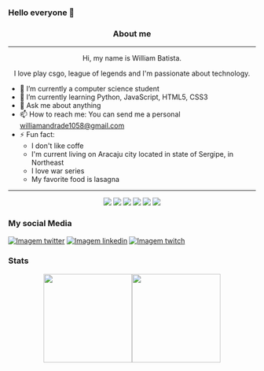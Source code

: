 ### Hello everyone 👋
<div align="center">
  <h3> About me </h3>
  <hr>
  Hi, my name is William Batista.
  
  I love play csgo, league of legends and I'm passionate about technology.
</div>

* 🔭 I’m currently a computer science student
* 🌱 I’m currently learning Python, JavaScript, HTML5, CSS3
* 💬 Ask me about anything
* 📫 How to reach me: You can send me a personal <williamandrade1058@gmail.com>
* ⚡ Fun fact:
  * I don't like coffe
  * I'm current living on Aracaju city located in state of Sergipe, in Northeast
  * I love war series
  * My favorite food is lasagna
<hr>

<div align="center" display:"flex">
  <p align="center">
 <img src="https://img.shields.io/badge/HTML5-E34F26?style=for-the-badge&logo=html5&logoColor=white" />
 <img src="https://img.shields.io/badge/CSS3-1572B6?style=for-the-badge&logo=css3&logoColor=white" />
 <img src="https://img.shields.io/badge/JavaScript-F7DF1E?style=for-the-badge&logo=javascript&logoColor=black" />
  <img src="https://img.shields.io/badge/Git-F05032?style=for-the-badge&logo=git&logoColor=white"/>
 <img src="https://img.shields.io/badge/Python-3776AB?style=for-the-badge&logo=python&logoColor=white"/>
  <img src="https://img.shields.io/badge/Java-ED8B00?style=for-the-badge&logo=openjdk&logoColor=white">
  </p>
  </div>         

### My social Media
<div>
    <a href="https://twitter.com/wbsdev" target="_blank" rel="external"><img src="https://img.shields.io/badge/Twitter-1DA1F2?style=for-the-badge&logo=twitter&logoColor=white" alt="Imagem twitter"></a>
    <a href="https://www.linkedin.com/in/william-andrade-78b4a6219/" target="_blank" rel="external"><img src="https://img.shields.io/badge/LinkedIn-0077B5?style=for-the-badge&logo=linkedin&logoColor=white" alt="Imagem linkedin"></a>
  <a href="https://www.twitch.tv/wbs12_" target="_blank" rel="external" ><img src="https://img.shields.io/badge/Twitch-9146FF?style=for-the-badge&logo=twitch&logoColor=white" alt="Imagem twitch"></a>
</div>

### Stats
<p align="center">
<a href="https://github.com/williamsantanadeveloper">
<img height="180em" src="https://github-readme-stats-eight-theta.vercel.app/api?username=williamsantanadeveloper&show_icons=true&theme=tokyonight&include_all_commits=false&count_private=true"/><img height="180em" src="https://github-readme-stats-eight-theta.vercel.app/api/top-langs/?username=williamsantanadeveloper&layout=compact&langs_count=8&theme=tokyonight"/>
</a>
</p>
